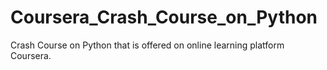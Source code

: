 # Coursera_Crash_Course_on_Python
Crash Course on Python that is offered on online learning platform Coursera. 
